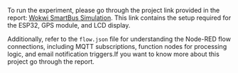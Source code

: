 To run the experiment, please go through the project link provided in the report: [Wokwi SmartBus Simulation](https://wokwi.com/projects/415425834754846721). This link contains the setup required for the ESP32, GPS module, and LCD display.

Additionally, refer to the `flow.json` file for understanding the Node-RED flow connections, including MQTT subscriptions, function nodes for processing logic, and email notification triggers.If you want to know more about this project go through the report.
